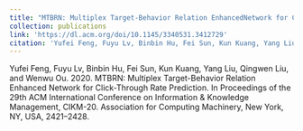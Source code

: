 ```yaml
---
title: "MTBRN: Multiplex Target-Behavior Relation EnhancedNetwork for Click-Through Rate Prediction"
collection: publications
link: 'https://dl.acm.org/doi/10.1145/3340531.3412729'
citation: 'Yufei Feng, Fuyu Lv, Binbin Hu, Fei Sun, Kun Kuang, Yang Liu, Qingwen Liu, and Wenwu Ou. 2020. MTBRN: Multiplex Target-Behavior Relation Enhanced Network for Click-Through Rate Prediction. In Proceedings of the 29th ACM International Conference on Information & Knowledge Management, CIKM-20. Association for Computing Machinery, New York, NY, USA, 2421–2428.'
---
```


Yufei Feng, Fuyu Lv, Binbin Hu, Fei Sun, Kun Kuang, Yang Liu, Qingwen Liu, and Wenwu Ou. 2020. MTBRN: Multiplex Target-Behavior Relation Enhanced Network for Click-Through Rate Prediction. In Proceedings of the 29th ACM International Conference on Information & Knowledge Management, CIKM-20. Association for Computing Machinery, New York, NY, USA, 2421–2428.